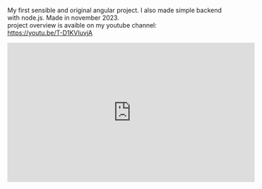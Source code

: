 My first sensible and original angular project. I also made simple backend with node.js. Made in november 2023. <br>
project overview is avaible on my youtube channel:<br>
https://youtu.be/T-D1KVIuvjA<br>
<iframe width="560" height="315" src="https://www.youtube.com/embed/8QE4sHO2Zqw?si=AjcZsnbe2Nu4-S8g" title="YouTube video player" frameborder="0" allow="accelerometer; autoplay; clipboard-write; encrypted-media; gyroscope; picture-in-picture; web-share" referrerpolicy="strict-origin-when-cross-origin" allowfullscreen></iframe>
